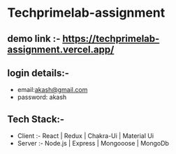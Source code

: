 # Techprimelab-assignment
## demo link :- https://techprimelab-assignment.vercel.app/
## login details:-
  - email:akash@gmail.com
  - password: akash

## Tech Stack:-
  - Client :- React | Redux | Chakra-Ui | Material Ui
  - Server :- Node.js | Express | Mongooose | MongoDb
